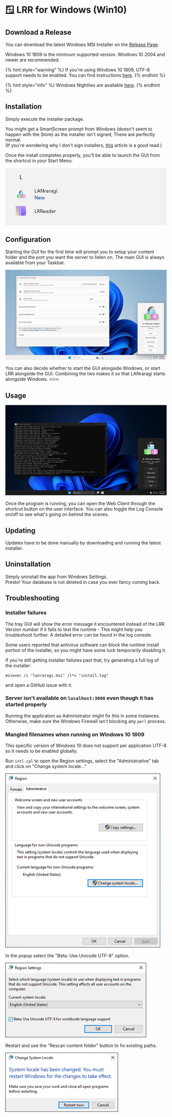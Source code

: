 # 🪟 LRR for Windows (Win10)

## Download a Release

You can download the latest Windows MSI Installer on the [Release Page](https://github.com/Difegue/LANraragi/releases).

Windows 10 1809 is the minimum supported version. Windows 10 2004 and newer are recommended.

{% hint style="warning" %}
If you're using Windows 10 1809, UTF-8 support needs to be enabled. You can find instructions [here](#mangled-filenames-when-running-on-windows-10-1809).
{% endhint %}

{% hint style="info" %}
Windows Nightlies are available [here](https://nightly.link/Difegue/LANraragi/workflows/push-continous-delivery/dev).
{% endhint %}

## Installation

Simply execute the installer package.

You might get a SmartScreen prompt from Windows (doesn't seem to happen with the Store) as the installer isn't signed; These are perfectly normal.  
(If you're wondering why I don't sign installers, [this](https://gaby.dev/posts/code-signing) article is a good read.)

Once the install completes properly, you'll be able to launch the GUI from the shortcut in your Start Menu:

![](../.screenshots/karen-startmenu.png)

## Configuration

Starting the GUI for the first time will prompt you to setup your content folder and the port you want the server to listen on. The main GUI is always available from your Taskbar.

![Tray GUI and Settings Window](../.screenshots/karen-light.png)

You can also decide whether to start the GUI alongside Windows, or start LRR alongside the GUI. Combining the two makes it so that LANraragi starts alongside Windows. 🔥🔥🔥

## Usage

![Tray GUI and Log Console. Check that Dark Theme tho ‍](../.screenshots/karen-dark.png)

Once the program is running, you can open the Web Client through the shortcut button on the user interface. You can also toggle the Log Console on/off to see what's going on behind the scenes.

## Updating

Updates have to be done manually by downloading and running the latest installer.  

## Uninstallation

Simply uninstall the app from Windows Settings.  
Presto! Your database is not deleted in case you ever fancy coming back.

## Troubleshooting

### Installer failures

The tray GUI will show the error message it encountered instead of the LRR Version number if it fails to test the runtime - This might help you troubleshoot further. A detailed error can be found in the log console.

Some users reported that antivirus software can block the runtime install portion of the installer, so you might have some luck temporarily disabling it.

If you're still getting installer failures past that, try generating a full log of the installer:

```
msiexec /i "lanraragi.msi" /l*v "install.log"
```

and open a GitHub issue with it.

### Server isn't available on `localhost:3000` even though it has started properly

Running the application as Administrator might fix this in some instances.  
Otherwise, make sure the Windows Firewall isn't blocking any `perl` process.

### Mangled filenames when running on Windows 10 1809

This specific version of Windows 10 does not support per application UTF-8 so it needs to be enabled globally.

Run `intl.cpl` to open the Region settings, select the "Administrative" tab and click on "Change system locale..."

![](../.screenshots/utf8-region.png)

In the popup select the "Beta: Use Unicode UTF-8" option.

![](../.screenshots/utf8-popup.png)

Restart and use the "Rescan content folder" button to fix existing paths.

![](../.screenshots/utf8-restart.png)
